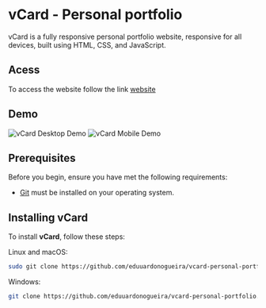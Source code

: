 # vCard - Personal portfolio
vCard is a fully responsive personal portfolio website, responsive for all devices, built using HTML, CSS, and JavaScript.

## Acess
To access the website follow the link [website](https://eduuardonogueira.github.io/vcard-personal-portfolio/)

## Demo

![vCard Desktop Demo](./website-demo-image/desktop.png "Desktop Demo")
![vCard Mobile Demo](./website-demo-image/mobile.png "Mobile Demo")

## Prerequisites

Before you begin, ensure you have met the following requirements:

* [Git](https://git-scm.com/downloads "Download Git") must be installed on your operating system.

## Installing vCard

To install **vCard**, follow these steps:

Linux and macOS:

```bash
sudo git clone https://github.com/eduuardonogueira/vcard-personal-portfolio.git
```

Windows:

```bash
git clone https://github.com/eduuardonogueira/vcard-personal-portfolio.git
```
